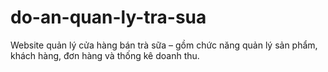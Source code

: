 # do-an-quan-ly-tra-sua
Website quản lý cửa hàng bán trà sữa – gồm chức năng quản lý sản phẩm, khách hàng, đơn hàng và thống kê doanh thu.
